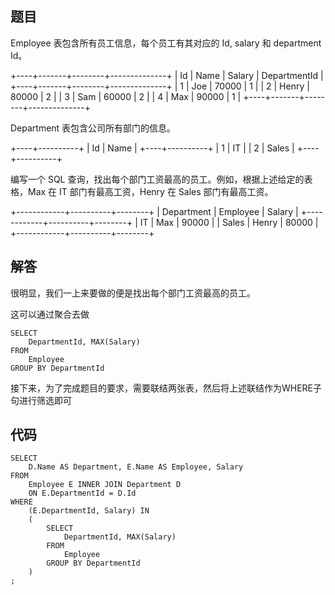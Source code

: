 ## 题目

Employee 表包含所有员工信息，每个员工有其对应的 Id, salary 和 department Id。

+----+-------+--------+--------------+
| Id | Name  | Salary | DepartmentId |
+----+-------+--------+--------------+
| 1  | Joe   | 70000  | 1            |
| 2  | Henry | 80000  | 2            |
| 3  | Sam   | 60000  | 2            |
| 4  | Max   | 90000  | 1            |
+----+-------+--------+--------------+


Department 表包含公司所有部门的信息。

+----+----------+
| Id | Name     |
+----+----------+
| 1  | IT       |
| 2  | Sales    |
+----+----------+


编写一个 SQL 查询，找出每个部门工资最高的员工。例如，根据上述给定的表格，Max 在 IT 部门有最高工资，Henry 在 Sales 部门有最高工资。

+------------+----------+--------+
| Department | Employee | Salary |
+------------+----------+--------+
| IT         | Max      | 90000  |
| Sales      | Henry    | 80000  |
+------------+----------+--------+

## 解答

很明显，我们一上来要做的便是找出每个部门工资最高的员工。

这可以通过聚合去做

```mysql
SELECT 
	DepartmentId, MAX(Salary)
FROM 
    Employee
GROUP BY DepartmentId
```

接下来，为了完成题目的要求，需要联结两张表，然后将上述联结作为WHERE子句进行筛选即可

## 代码

```mysql
SELECT 
    D.Name AS Department, E.Name AS Employee, Salary
FROM 
    Employee E INNER JOIN Department D
    ON E.DepartmentId = D.Id
WHERE 
    (E.DepartmentId, Salary) IN
    (
        SELECT 
            DepartmentId, MAX(Salary)
        FROM 
            Employee
        GROUP BY DepartmentId
    )
;
```











